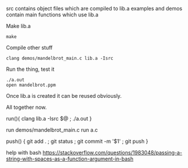 src contains object files which are compiled to lib.a
examples and demos contain main functions which use lib.a

Make lib.a

	make

Compile other stuff

	clang demos/mandelbrot_main.c lib.a -Isrc

Run the thing, test it

	./a.out
	open mandelbrot.ppm


Once lib.a is created it can be reused obviously.

All together now.

run(){
    clang lib.a -Isrc $@ ; ./a.out
}

run demos/mandelbrot_main.c
run a.c

push()
{
	git add . ; git status ; git commit -m '$1' ; git push
}

help with bash
https://stackoverflow.com/questions/1983048/passing-a-string-with-spaces-as-a-function-argument-in-bash